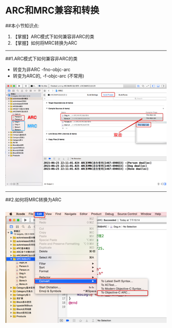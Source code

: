 # ARC和MRC兼容和转换
##本小节知识点:
1. 【掌握】ARC模式下如何兼容非ARC的类
2. 【掌握】如何将MRC转换为ARC

---

##1.ARC模式下如何兼容非ARC的类
- 转变为非ARC -fno-objc-arc
- 转变为ARC的, -f-objc-arc (不常用)

![](../images/a6/Snip20150625_5.png)

---

##2.如何将MRC转换为ARC

![](../images/a6/Snip20150625_7.png)
---

